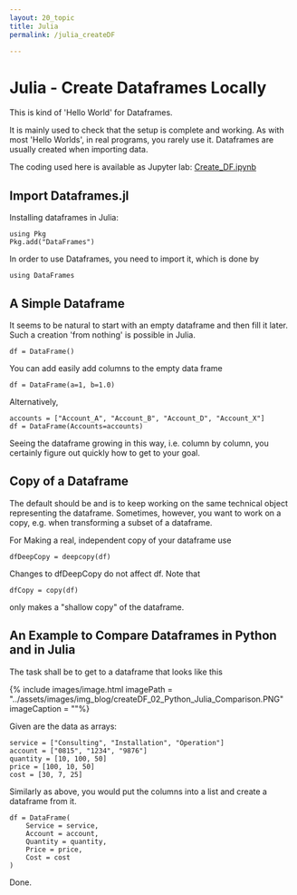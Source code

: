 ```yaml
---
layout: 20_topic
title: Julia
permalink: /julia_createDF

---
```


# Julia - Create Dataframes Locally

This is kind of 'Hello World' for Dataframes.

It is mainly used to check that the setup is complete and working.
As with most 'Hello Worlds', in real programs, you rarely use it.
Dataframes are usually created when importing data.

The coding used here is available as Jupyter lab: 
[Create_DF.ipynb](https://github.com/MaSe69/dataframes/blob/master/dfPython/JL_11_Create_DF.ipynb)


## Import Dataframes.jl

Installing dataframes in Julia:

>
    using Pkg
    Pkg.add("DataFrames")

In order to use Dataframes, you need to import it, which is done by 

> 
    using DataFrames


## A Simple Dataframe

It seems to be natural to start with an empty dataframe and then fill it later.
Such a creation 'from nothing' is possible in Julia. 


>
    df = DataFrame()

You can add easily add columns to the empty data frame

>
    df = DataFrame(a=1, b=1.0)


Alternatively,
>
    accounts = ["Account_A", "Account_B", "Account_D", "Account_X"]
    df = DataFrame(Accounts=accounts)

Seeing the dataframe growing in this way, i.e. column by column, you certainly figure out quickly how to get to your goal.


## Copy of a Dataframe

The default should be and is to keep working on the same technical object representing the dataframe. Sometimes, however, you want to work on a copy, e.g. when transforming a subset of a dataframe.

For Making a real, independent copy of your dataframe use

>
    dfDeepCopy = deepcopy(df)

Changes to dfDeepCopy do not affect df.
Note that 
>
    dfCopy = copy(df)

only makes a "shallow copy" of the dataframe.


## An Example to Compare Dataframes in Python and in Julia

The task shall be to get to a dataframe that looks like this

{% include images/image.html imagePath = "../assets/images/img_blog/createDF_02_Python_Julia_Comparison.PNG" imageCaption =  ""%}

Given are the data as arrays:

>
    service = ["Consulting", "Installation", "Operation"]
    account = ["0815", "1234", "9876"]
    quantity = [10, 100, 50]
    price = [100, 10, 50]
    cost = [30, 7, 25]

Similarly as above, you would put the columns into a list and create a dataframe from it.

>
    df = DataFrame(
        Service = service,
        Account = account,
        Quantity = quantity,
        Price = price,
        Cost = cost
    )

Done.





